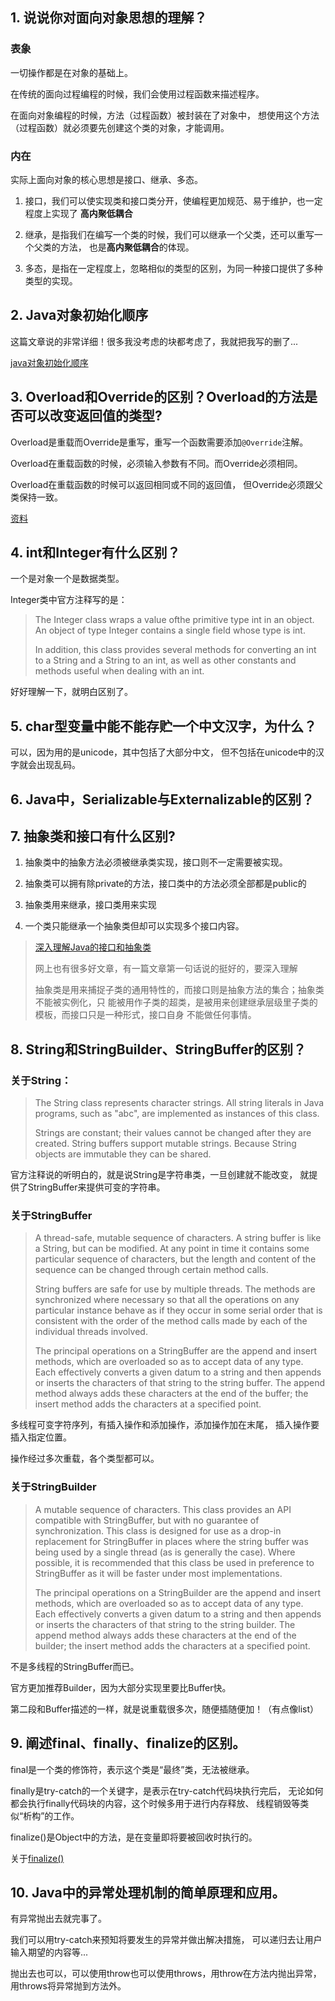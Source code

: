 ## 1. 说说你对面向对象思想的理解？

### 表象

一切操作都是在对象的基础上。

在传统的面向过程编程的时候，我们会使用过程函数来描述程序。

在面向对象编程的时候，方法（过程函数）被封装在了对象中，
想使用这个方法（过程函数）就必须要先创建这个类的对象，才能调用。

### 内在

实际上面向对象的核心思想是接口、继承、多态。

1. 接口，我们可以使实现类和接口类分开，使编程更加规范、易于维护，也一定程度上实现了
**高内聚低耦合**
   
2. 继承，是指我们在编写一个类的时候，我们可以继承一个父类，还可以重写一个父类的方法，
也是**高内聚低耦合**的体现。
   
3. 多态，是指在一定程度上，忽略相似的类型的区别，为同一种接口提供了多种类型的实现。

## 2. Java对象初始化顺序

这篇文章说的非常详细！很多我没考虑的块都考虑了，我就把我写的删了...

[java对象初始化顺序](https://blog.csdn.net/aaronjcq/article/details/81558582)

## 3. Overload和Override的区别？Overload的方法是否可以改变返回值的类型?

Overload是重载而Override是重写，重写一个函数需要添加`@Override`注解。

Overload在重载函数的时候，必须输入参数有不同。而Override必须相同。

Overload在重载函数的时候可以返回相同或不同的返回值，
但Override必须跟父类保持一致。

[资料](https://zhidao.baidu.com/question/58822955.html)


## 4. int和Integer有什么区别？

一个是对象一个是数据类型。

Integer类中官方注释写的是：

> The Integer class wraps a value ofthe primitive type int in an object. An object of type Integer contains a single field whose type is int.
> 
> In addition, this class provides several methods for converting an int to a String and a String to an int, as well as other constants and methods useful when dealing with an int.

好好理解一下，就明白区别了。

## 5. char型变量中能不能存贮一个中文汉字，为什么？

可以，因为用的是unicode，其中包括了大部分中文，
但不包括在unicode中的汉字就会出现乱码。

## 6. Java中，Serializable与Externalizable的区别？




## 7. 抽象类和接口有什么区别?

1. 抽象类中的抽象方法必须被继承类实现，接口则不一定需要被实现。

2. 抽象类可以拥有除private的方法，接口类中的方法必须全部都是public的

3. 抽象类用来继承，接口类用来实现

4. 一个类只能继承一个抽象类但却可以实现多个接口内容。

> [深入理解Java的接口和抽象类](./深入理解Java的接口和抽象类.md)
> 
> 网上也有很多好文章，有一篇文章第一句话说的挺好的，要深入理解
> 
> 抽象类是用来捕捉子类的通用特性的，而接口则是抽象方法的集合；抽象类不能被实例化，只
能被用作子类的超类，是被用来创建继承层级里子类的模板，而接口只是一种形式，接口自身
不能做任何事情。


## 8. String和StringBuilder、StringBuffer的区别？

### 关于String：
> The String class represents character strings. All string literals in Java programs, such as "abc", are implemented as instances of this class.
> 
> Strings are constant; their values cannot be changed after they are created. String buffers support mutable strings. Because String objects are immutable they can be shared.

官方注释说的听明白的，就是说String是字符串类，一旦创建就不能改变，
就提供了StringBuffer来提供可变的字符串。

### 关于StringBuffer

> A thread-safe, mutable sequence of characters. A string buffer is like a String, but can be modified. At any point in time it contains some particular sequence of characters, but the length and content of the sequence can be changed through certain method calls.
> 
> String buffers are safe for use by multiple threads. The methods are synchronized where necessary so that all the operations on any particular instance behave as if they occur in some serial order that is consistent with the order of the method calls made by each of the individual threads involved.
> 
> The principal operations on a StringBuffer are the append and insert methods, which are overloaded so as to accept data of any type. Each effectively converts a given datum to a string and then appends or inserts the characters of that string to the string buffer. The append method always adds these characters at the end of the buffer; the insert method adds the characters at a specified point.

多线程可变字符序列，有插入操作和添加操作，添加操作加在末尾，
插入操作要插入指定位置。

操作经过多次重载，各个类型都可以。

### 关于StringBuilder

> A mutable sequence of characters. This class provides an API compatible with StringBuffer, but with no guarantee of synchronization. This class is designed for use as a drop-in replacement for StringBuffer in places where the string buffer was being used by a single thread (as is generally the case). Where possible, it is recommended that this class be used in preference to StringBuffer as it will be faster under most implementations.
> 
> The principal operations on a StringBuilder are the append and insert methods, which are overloaded so as to accept data of any type. Each effectively converts a given datum to a string and then appends or inserts the characters of that string to the string builder. The append method always adds these characters at the end of the builder; the insert method adds the characters at a specified point.

不是多线程的StringBuffer而已。

官方更加推荐Builder，因为大部分实现里要比Buffer快。

第二段和Buffer描述的一样，就是说重载很多次，随便插随便加！（有点像list）

## 9. 阐述final、finally、finalize的区别。

final是一个类的修饰符，表示这个类是“最终”类，无法被继承。

finally是try-catch的一个关键字，是表示在try-catch代码块执行完后，
无论如何都会执行finally代码块的内容，这个时候多用于进行内存释放、
线程销毁等类似“析构”的工作。

finalize()是Object中的方法，是在变量即将要被回收时执行的。

关于[finalize()](https://blog.csdn.net/a4171175/article/details/90749839)

## 10. Java中的异常处理机制的简单原理和应用。

有异常抛出去就完事了。

我们可以用try-catch来预知将要发生的异常并做出解决措施，
可以递归去让用户输入期望的内容等...

抛出去也可以，可以使用throw也可以使用throws，用throw在方法内抛出异常，
用throws将异常抛到方法外。

